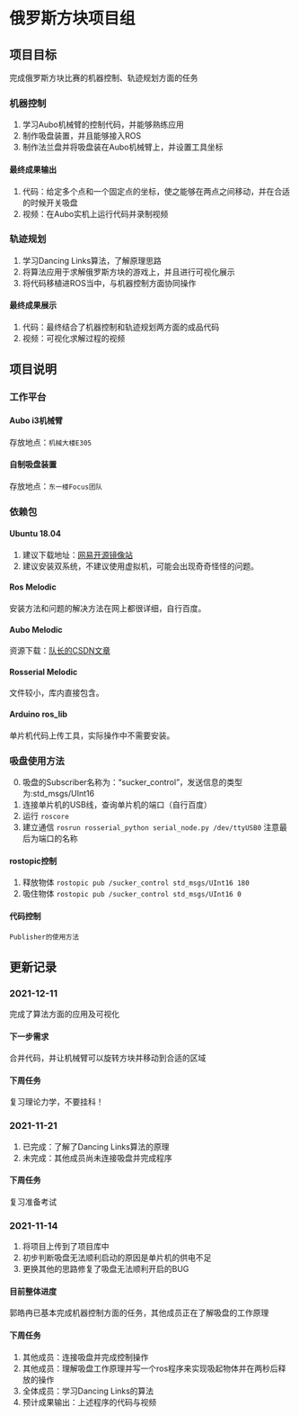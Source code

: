 # 俄罗斯方块项目组
## 项目目标
完成俄罗斯方块比赛的机器控制、轨迹规划方面的任务
### 机器控制
1. 学习Aubo机械臂的控制代码，并能够熟练应用
2. 制作吸盘装置，并且能够接入ROS
3. 制作法兰盘并将吸盘装在Aubo机械臂上，并设置工具坐标
#### 最终成果输出
1. 代码：给定多个点和一个固定点的坐标，使之能够在两点之间移动，并在合适的时候开关吸盘
2. 视频：在Aubo实机上运行代码并录制视频
### 轨迹规划
1. 学习Dancing Links算法，了解原理思路
2. 将算法应用于求解俄罗斯方块的游戏上，并且进行可视化展示
3. 将代码移植进ROS当中，与机器控制方面协同操作
#### 最终成果展示
1. 代码：最终结合了机器控制和轨迹规划两方面的成品代码
2. 视频：可视化求解过程的视频
## 项目说明
### 工作平台
#### Aubo i3机械臂
存放地点：`机械大楼E305`
#### 自制吸盘装置
存放地点：`东一楼Focus团队`
### 依赖包
#### Ubuntu 18.04
1. 建议下载地址：[网易开源镜像站](http://mirrors.163.com/ubuntu-releases/)
2. 建议安装双系统，不建议使用虚拟机，可能会出现奇奇怪怪的问题。
#### Ros Melodic
安装方法和问题的解决方法在网上都很详细，自行百度。
#### Aubo Melodic
资源下载：[队长的CSDN文章](https://blog.csdn.net/Zheng_Lin_Yu/article/details/113123195?spm=1001.2014.3001.5501)
#### Rosserial Melodic
文件较小，库内直接包含。
#### Arduino ros_lib
单片机代码上传工具，实际操作中不需要安装。
### 吸盘使用方法
0. 吸盘的Subscriber名称为：“sucker_control”，发送信息的类型为:std_msgs/UInt16
1. 连接单片机的USB线，查询单片机的端口（自行百度）
2. 运行 `roscore`
3. 建立通信 `rosrun rosserial_python serial_node.py /dev/ttyUSB0` 注意最后为端口的名称
#### rostopic控制 
1. 释放物体 `rostopic pub /sucker_control std_msgs/UInt16 180` 
2. 吸住物体 `rostopic pub /sucker_control std_msgs/UInt16 0` 
#### 代码控制
`Publisher的使用方法`

## 更新记录
### 2021-12-11
完成了算法方面的应用及可视化
#### 下一步需求
合并代码，并让机械臂可以旋转方块并移动到合适的区域
#### 下周任务
复习理论力学，不要挂科！
### 2021-11-21
1. 已完成：了解了Dancing Links算法的原理
2. 未完成：其他成员尚未连接吸盘并完成程序
#### 下周任务
复习准备考试
### 2021-11-14
1. 将项目上传到了项目库中
2. 初步判断吸盘无法顺利启动的原因是单片机的供电不足
3. 更换其他的思路修复了吸盘无法顺利开启的BUG
#### 目前整体进度
郭皓冉已基本完成机器控制方面的任务，其他成员正在了解吸盘的工作原理
#### 下周任务
1. 其他成员：连接吸盘并完成控制操作
2. 其他成员：理解吸盘工作原理并写一个ros程序来实现吸起物体并在两秒后释放的操作
3. 全体成员：学习Dancing Links的算法
4. 预计成果输出：上述程序的代码与视频

